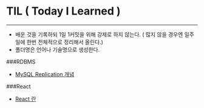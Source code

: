 # TIL ( Today I Learned )
------------------------------------
* 배운 것을 기록하되 1일 1커밋을 위해 강제로 하지 않는다.
( 많지 않을 경우엔 일주일에 한번 전체적으로 정리해서 올린다.)
* 폴더명은 언어나 기술명으로 생성한다.


###RDBMS
* [MySQL Replication 개념]()


###React
* [React 란](https://github.com/Sujin92/TIL/blob/master/React/what-is-react.md)
